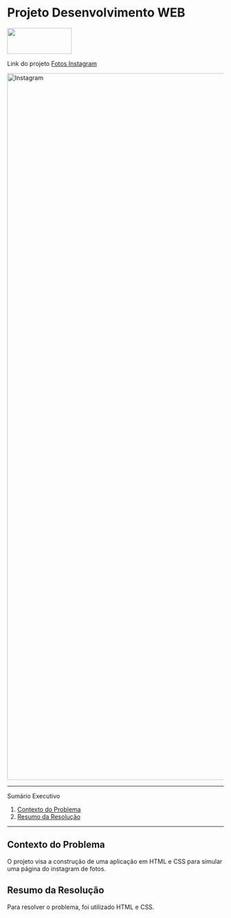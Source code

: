 # Projeto Desenvolvimento WEB

<div>
<img src="https://github.com/leonardod7/Robotron_JavaScript_Project/assets/107505958/11d62e7a-d984-461d-94fe-bb35d69fc14e" width='150px' height='60px'
</div>


<div>
  <p> Link do projeto
    <a href=""> Fotos Instagram </a>
   </p>
</div>


<div>
  <img width="1643" alt="Instagram" src="https://github.com/leonardod7/Instagram_WebPage_Project/assets/107505958/69355f0a-91be-416c-845d-5dd52aee412c"
</div>



*******
Sumário Executivo
 1. [Contexto do Problema](#contextodoproblema)
 2. [Resumo da Resolução](#resumo)



*******


<div id='contextoproblema'/>

## Contexto do Problema

O projeto visa a construção de uma aplicação em HTML e CSS para simular uma página do instagram de fotos.


<div id='resumo'/>

## Resumo da Resolução

Para resolver o problema, foi utilizado HTML e CSS.
